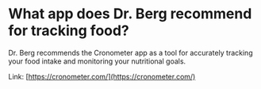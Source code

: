 # What app does Dr. Berg recommend for tracking food?

Dr. Berg recommends the Cronometer app as a tool for accurately tracking your food intake and monitoring your nutritional goals.

Link: [https://cronometer.com/](https://cronometer.com/)